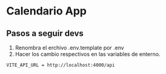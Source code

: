# Calendario App

## Pasos a seguir devs

1. Renombra el erchivo .env.template por .env
2. Hacer los cambio respectivos en las variables de enterno.

``
    VITE_API_URL = http://localhost:4000/api
``
